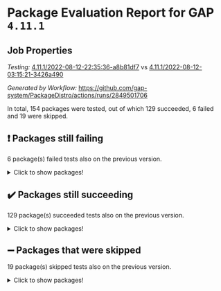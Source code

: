 # Package Evaluation Report for GAP `4.11.1`

## Job Properties

*Testing:* [4.11.1/2022-08-12-22:35:36-a8b81df7](https://github.com/gap-system/PackageDistro/blob/data/reports/4.11.1/2022-08-12-22:35:36-a8b81df7) vs [4.11.1/2022-08-12-03:15:21-3426a490](https://github.com/gap-system/PackageDistro/blob/data/reports/4.11.1/2022-08-12-03:15:21-3426a490)

*Generated by Workflow:* https://github.com/gap-system/PackageDistro/actions/runs/2849501706

In total, 154 packages were tested, out of which 129 succeeded, 6 failed and 19 were skipped.

## :exclamation: Packages still failing

6 package(s) failed tests also on the previous version.
<details><summary>Click to show packages!</summary>

- francy 1.2.4 [(failure)](https://github.com/gap-system/PackageDistro/runs/7814233268?check_suite_focus=true)
- hap 1.46 [(failure)](https://github.com/gap-system/PackageDistro/runs/7814233950?check_suite_focus=true)
- packagemanager 1.2 [(failure)](https://github.com/gap-system/PackageDistro/runs/7814236350?check_suite_focus=true)
- recog 1.3.2 [(failure)](https://github.com/gap-system/PackageDistro/runs/7814237498?check_suite_focus=true)
- semigroups 5.0.2 [(failure)](https://github.com/gap-system/PackageDistro/runs/7814237822?check_suite_focus=true)
- standardff 0.9.3 [(failure)](https://github.com/gap-system/PackageDistro/runs/7814238589?check_suite_focus=true)
</details>

## :heavy_check_mark: Packages still succeeding

129 package(s) succeeded tests also on the previous version.
<details><summary>Click to show packages!</summary>

- ace 5.5 [(success)](https://github.com/gap-system/PackageDistro/runs/7814229923?check_suite_focus=true)
- aclib 1.3.2 [(success)](https://github.com/gap-system/PackageDistro/runs/7814230021?check_suite_focus=true)
- agt 0.2 [(success)](https://github.com/gap-system/PackageDistro/runs/7814230069?check_suite_focus=true)
- alnuth 3.2.1 [(success)](https://github.com/gap-system/PackageDistro/runs/7814230134?check_suite_focus=true)
- anupq 3.2.6 [(success)](https://github.com/gap-system/PackageDistro/runs/7814230194?check_suite_focus=true)
- atlasrep 2.1.4 [(success)](https://github.com/gap-system/PackageDistro/runs/7814230260?check_suite_focus=true)
- autodoc 2022.07.10 [(success)](https://github.com/gap-system/PackageDistro/runs/7814230334?check_suite_focus=true)
- automata 1.15 [(success)](https://github.com/gap-system/PackageDistro/runs/7814230402?check_suite_focus=true)
- automgrp 1.3.2 [(success)](https://github.com/gap-system/PackageDistro/runs/7814230483?check_suite_focus=true)
- autpgrp 1.11 [(success)](https://github.com/gap-system/PackageDistro/runs/7814230541?check_suite_focus=true)
- cap 2022.08-02 [(success)](https://github.com/gap-system/PackageDistro/runs/7814230617?check_suite_focus=true)
- caratinterface 2.3.4 [(success)](https://github.com/gap-system/PackageDistro/runs/7814230683?check_suite_focus=true)
- cddinterface 2022.08.11 [(success)](https://github.com/gap-system/PackageDistro/runs/7814230735?check_suite_focus=true)
- circle 1.6.5 [(success)](https://github.com/gap-system/PackageDistro/runs/7814230793?check_suite_focus=true)
- classicpres 1.22 [(success)](https://github.com/gap-system/PackageDistro/runs/7814230865?check_suite_focus=true)
- cohomolo 1.6.10 [(success)](https://github.com/gap-system/PackageDistro/runs/7814230927?check_suite_focus=true)
- congruence 1.2.4 [(success)](https://github.com/gap-system/PackageDistro/runs/7814230989?check_suite_focus=true)
- corelg 1.56 [(success)](https://github.com/gap-system/PackageDistro/runs/7814231082?check_suite_focus=true)
- crime 1.6 [(success)](https://github.com/gap-system/PackageDistro/runs/7814231139?check_suite_focus=true)
- crisp 1.4.5 [(success)](https://github.com/gap-system/PackageDistro/runs/7814231200?check_suite_focus=true)
- crypting 0.10 [(success)](https://github.com/gap-system/PackageDistro/runs/7814231242?check_suite_focus=true)
- cryst 4.1.25 [(success)](https://github.com/gap-system/PackageDistro/runs/7814231328?check_suite_focus=true)
- crystcat 1.1.10 [(success)](https://github.com/gap-system/PackageDistro/runs/7814231641?check_suite_focus=true)
- ctbllib 1.3.4 [(success)](https://github.com/gap-system/PackageDistro/runs/7814231715?check_suite_focus=true)
- cubefree 1.19 [(success)](https://github.com/gap-system/PackageDistro/runs/7814231794?check_suite_focus=true)
- curlinterface 2.2.2 [(success)](https://github.com/gap-system/PackageDistro/runs/7814231880?check_suite_focus=true)
- cvec 2.7.6 [(success)](https://github.com/gap-system/PackageDistro/runs/7814231987?check_suite_focus=true)
- datastructures 0.2.7 [(success)](https://github.com/gap-system/PackageDistro/runs/7814232117?check_suite_focus=true)
- deepthought 1.0.5 [(success)](https://github.com/gap-system/PackageDistro/runs/7814232237?check_suite_focus=true)
- design 1.7 [(success)](https://github.com/gap-system/PackageDistro/runs/7814232358?check_suite_focus=true)
- difsets 2.3.1 [(success)](https://github.com/gap-system/PackageDistro/runs/7814232448?check_suite_focus=true)
- digraphs 1.5.3 [(success)](https://github.com/gap-system/PackageDistro/runs/7814232534?check_suite_focus=true)
- edim 1.3.5 [(success)](https://github.com/gap-system/PackageDistro/runs/7814232605?check_suite_focus=true)
- example 4.3.2 [(success)](https://github.com/gap-system/PackageDistro/runs/7814232659?check_suite_focus=true)
- factint 1.6.3 [(success)](https://github.com/gap-system/PackageDistro/runs/7814232733?check_suite_focus=true)
- ferret 1.0.8 [(success)](https://github.com/gap-system/PackageDistro/runs/7814232798?check_suite_focus=true)
- fga 1.4.0 [(success)](https://github.com/gap-system/PackageDistro/runs/7814232854?check_suite_focus=true)
- fining 1.5 [(success)](https://github.com/gap-system/PackageDistro/runs/7814232921?check_suite_focus=true)
- float 1.0.3 [(success)](https://github.com/gap-system/PackageDistro/runs/7814232981?check_suite_focus=true)
- format 1.4.3 [(success)](https://github.com/gap-system/PackageDistro/runs/7814233046?check_suite_focus=true)
- forms 1.2.8 [(success)](https://github.com/gap-system/PackageDistro/runs/7814233112?check_suite_focus=true)
- fplsa 1.2.5 [(success)](https://github.com/gap-system/PackageDistro/runs/7814233165?check_suite_focus=true)
- fr 2.4.10 [(success)](https://github.com/gap-system/PackageDistro/runs/7814233222?check_suite_focus=true)
- fwtree 1.3 [(success)](https://github.com/gap-system/PackageDistro/runs/7814233330?check_suite_focus=true)
- gbnp 1.0.5 [(success)](https://github.com/gap-system/PackageDistro/runs/7814233399?check_suite_focus=true)
- generalizedmorphismsforcap 2022.05-01 [(success)](https://github.com/gap-system/PackageDistro/runs/7814233449?check_suite_focus=true)
- genss 1.6.7 [(success)](https://github.com/gap-system/PackageDistro/runs/7814233518?check_suite_focus=true)
- gradedringforhomalg 2022.07-01 [(success)](https://github.com/gap-system/PackageDistro/runs/7814233570?check_suite_focus=true)
- grape 4.8.5 [(success)](https://github.com/gap-system/PackageDistro/runs/7814233679?check_suite_focus=true)
- groupoids 1.71 [(success)](https://github.com/gap-system/PackageDistro/runs/7814233728?check_suite_focus=true)
- grpconst 2.6.2 [(success)](https://github.com/gap-system/PackageDistro/runs/7814233795?check_suite_focus=true)
- guarana 0.96.3 [(success)](https://github.com/gap-system/PackageDistro/runs/7814233844?check_suite_focus=true)
- guava 3.16 [(success)](https://github.com/gap-system/PackageDistro/runs/7814233900?check_suite_focus=true)
- hapcryst 0.1.15 [(success)](https://github.com/gap-system/PackageDistro/runs/7814233999?check_suite_focus=true)
- hecke 1.5.3 [(success)](https://github.com/gap-system/PackageDistro/runs/7814234064?check_suite_focus=true)
- help 3.5 [(success)](https://github.com/gap-system/PackageDistro/runs/7814234131?check_suite_focus=true)
- idrel 2.44 [(success)](https://github.com/gap-system/PackageDistro/runs/7814234193?check_suite_focus=true)
- images 1.3.1 [(success)](https://github.com/gap-system/PackageDistro/runs/7814234262?check_suite_focus=true)
- intpic 0.3.0 [(success)](https://github.com/gap-system/PackageDistro/runs/7814234338?check_suite_focus=true)
- io 4.7.2 [(success)](https://github.com/gap-system/PackageDistro/runs/7814234394?check_suite_focus=true)
- irredsol 1.4.3 [(success)](https://github.com/gap-system/PackageDistro/runs/7814234464?check_suite_focus=true)
- json 2.1.0 [(success)](https://github.com/gap-system/PackageDistro/runs/7814234522?check_suite_focus=true)
- jupyterkernel 1.4.1 [(success)](https://github.com/gap-system/PackageDistro/runs/7814234588?check_suite_focus=true)
- jupyterviz 1.5.1 [(success)](https://github.com/gap-system/PackageDistro/runs/7814234644?check_suite_focus=true)
- kan 1.34 [(success)](https://github.com/gap-system/PackageDistro/runs/7814234690?check_suite_focus=true)
- kbmag 1.5.9 [(success)](https://github.com/gap-system/PackageDistro/runs/7814234734?check_suite_focus=true)
- laguna 3.9.5 [(success)](https://github.com/gap-system/PackageDistro/runs/7814234781?check_suite_focus=true)
- liealgdb 2.2.1 [(success)](https://github.com/gap-system/PackageDistro/runs/7814234849?check_suite_focus=true)
- liepring 2.7 [(success)](https://github.com/gap-system/PackageDistro/runs/7814234930?check_suite_focus=true)
- liering 2.4.2 [(success)](https://github.com/gap-system/PackageDistro/runs/7814235017?check_suite_focus=true)
- linearalgebraforcap 2022.08-01 [(success)](https://github.com/gap-system/PackageDistro/runs/7814235111?check_suite_focus=true)
- loops 3.4.2 [(success)](https://github.com/gap-system/PackageDistro/runs/7814235179?check_suite_focus=true)
- lpres 1.0.3 [(success)](https://github.com/gap-system/PackageDistro/runs/7814235240?check_suite_focus=true)
- majoranaalgebras 1.4 [(success)](https://github.com/gap-system/PackageDistro/runs/7814235307?check_suite_focus=true)
- mapclass 1.4.5 [(success)](https://github.com/gap-system/PackageDistro/runs/7814235405?check_suite_focus=true)
- matgrp 0.64 [(success)](https://github.com/gap-system/PackageDistro/runs/7814235476?check_suite_focus=true)
- modisom 2.5.3 [(success)](https://github.com/gap-system/PackageDistro/runs/7814235543?check_suite_focus=true)
- modulepresentationsforcap 2022.08-01 [(success)](https://github.com/gap-system/PackageDistro/runs/7814235594?check_suite_focus=true)
- monoidalcategories 2022.08-02 [(success)](https://github.com/gap-system/PackageDistro/runs/7814235653?check_suite_focus=true)
- nconvex 2020.11-04 [(success)](https://github.com/gap-system/PackageDistro/runs/7814235717?check_suite_focus=true)
- nilmat 1.4.2 [(success)](https://github.com/gap-system/PackageDistro/runs/7814235829?check_suite_focus=true)
- nock 1.5 [(success)](https://github.com/gap-system/PackageDistro/runs/7814235891?check_suite_focus=true)
- normalizinterface 1.3.4 [(success)](https://github.com/gap-system/PackageDistro/runs/7814235963?check_suite_focus=true)
- nq 2.5.8 [(success)](https://github.com/gap-system/PackageDistro/runs/7814236020?check_suite_focus=true)
- numericalsgps 1.3.1 [(success)](https://github.com/gap-system/PackageDistro/runs/7814236093?check_suite_focus=true)
- openmath 11.5.1 [(success)](https://github.com/gap-system/PackageDistro/runs/7814236174?check_suite_focus=true)
- orb 4.8.5 [(success)](https://github.com/gap-system/PackageDistro/runs/7814236269?check_suite_focus=true)
- patternclass 2.4.2 [(success)](https://github.com/gap-system/PackageDistro/runs/7814236453?check_suite_focus=true)
- permut 2.0.4 [(success)](https://github.com/gap-system/PackageDistro/runs/7814236542?check_suite_focus=true)
- polenta 1.3.10 [(success)](https://github.com/gap-system/PackageDistro/runs/7814236720?check_suite_focus=true)
- polymaking 0.8.6 [(success)](https://github.com/gap-system/PackageDistro/runs/7814236819?check_suite_focus=true)
- primgrp 3.4.2 [(success)](https://github.com/gap-system/PackageDistro/runs/7814236988?check_suite_focus=true)
- profiling 2.5.0 [(success)](https://github.com/gap-system/PackageDistro/runs/7814237071?check_suite_focus=true)
- qpa 1.34 [(success)](https://github.com/gap-system/PackageDistro/runs/7814237148?check_suite_focus=true)
- quagroup 1.8.3 [(success)](https://github.com/gap-system/PackageDistro/runs/7814237219?check_suite_focus=true)
- radiroot 2.9 [(success)](https://github.com/gap-system/PackageDistro/runs/7814237288?check_suite_focus=true)
- rcwa 4.7.0 [(success)](https://github.com/gap-system/PackageDistro/runs/7814237364?check_suite_focus=true)
- rds 1.8 [(success)](https://github.com/gap-system/PackageDistro/runs/7814237438?check_suite_focus=true)
- repndecomp 1.2.1 [(success)](https://github.com/gap-system/PackageDistro/runs/7814237557?check_suite_focus=true)
- repsn 3.1.0 [(success)](https://github.com/gap-system/PackageDistro/runs/7814237615?check_suite_focus=true)
- resclasses 4.7.3 [(success)](https://github.com/gap-system/PackageDistro/runs/7814237675?check_suite_focus=true)
- scscp 2.3.1 [(success)](https://github.com/gap-system/PackageDistro/runs/7814237752?check_suite_focus=true)
- sglppow 2.2 [(success)](https://github.com/gap-system/PackageDistro/runs/7814237912?check_suite_focus=true)
- sgpviz 0.999.5 [(success)](https://github.com/gap-system/PackageDistro/runs/7814237989?check_suite_focus=true)
- simpcomp 2.1.14 [(success)](https://github.com/gap-system/PackageDistro/runs/7814238046?check_suite_focus=true)
- singular 2020.12.18 [(success)](https://github.com/gap-system/PackageDistro/runs/7814238127?check_suite_focus=true)
- sla 1.5.3 [(success)](https://github.com/gap-system/PackageDistro/runs/7814238197?check_suite_focus=true)
- smallgrp 1.5 [(success)](https://github.com/gap-system/PackageDistro/runs/7814238262?check_suite_focus=true)
- smallsemi 0.6.13 [(success)](https://github.com/gap-system/PackageDistro/runs/7814238324?check_suite_focus=true)
- sonata 2.9.4 [(success)](https://github.com/gap-system/PackageDistro/runs/7814238383?check_suite_focus=true)
- sophus 1.27 [(success)](https://github.com/gap-system/PackageDistro/runs/7814238462?check_suite_focus=true)
- spinsym 1.5.2 [(success)](https://github.com/gap-system/PackageDistro/runs/7814238523?check_suite_focus=true)
- symbcompcc 1.3.2 [(success)](https://github.com/gap-system/PackageDistro/runs/7814238660?check_suite_focus=true)
- thelma 1.3 [(success)](https://github.com/gap-system/PackageDistro/runs/7814238723?check_suite_focus=true)
- tomlib 1.2.9 [(success)](https://github.com/gap-system/PackageDistro/runs/7814238782?check_suite_focus=true)
- toric 1.9.5 [(success)](https://github.com/gap-system/PackageDistro/runs/7814238843?check_suite_focus=true)
- toricvarieties 2022.07.13 [(success)](https://github.com/gap-system/PackageDistro/runs/7814238917?check_suite_focus=true)
- transgrp 3.6.3 [(success)](https://github.com/gap-system/PackageDistro/runs/7814238990?check_suite_focus=true)
- ugaly 4.0.3 [(success)](https://github.com/gap-system/PackageDistro/runs/7814239066?check_suite_focus=true)
- unipot 1.5 [(success)](https://github.com/gap-system/PackageDistro/runs/7814239122?check_suite_focus=true)
- unitlib 4.1.0 [(success)](https://github.com/gap-system/PackageDistro/runs/7814239182?check_suite_focus=true)
- utils 0.76 [(success)](https://github.com/gap-system/PackageDistro/runs/7814239227?check_suite_focus=true)
- uuid 0.7 [(success)](https://github.com/gap-system/PackageDistro/runs/7814239280?check_suite_focus=true)
- walrus 0.9991 [(success)](https://github.com/gap-system/PackageDistro/runs/7814239340?check_suite_focus=true)
- wedderga 4.10.2 [(success)](https://github.com/gap-system/PackageDistro/runs/7814239387?check_suite_focus=true)
- xmod 2.88 [(success)](https://github.com/gap-system/PackageDistro/runs/7814239438?check_suite_focus=true)
- xmodalg 1.22 [(success)](https://github.com/gap-system/PackageDistro/runs/7814239489?check_suite_focus=true)
- yangbaxter 0.10.0 [(success)](https://github.com/gap-system/PackageDistro/runs/7814239602?check_suite_focus=true)
- zeromqinterface 0.14 [(success)](https://github.com/gap-system/PackageDistro/runs/7814239663?check_suite_focus=true)
</details>

## :heavy_minus_sign: Packages that were skipped

19 package(s) skipped tests also on the previous version.
<details><summary>Click to show packages!</summary>

- 4ti2interface 2022.03-01 [(skipped)](https://github.com/gap-system/PackageDistro/runs/7814055891?check_suite_focus=true)
- browse 1.8.14 [(skipped)](https://github.com/gap-system/PackageDistro/runs/7814055891?check_suite_focus=true)
- examplesforhomalg 2022.03-01 [(skipped)](https://github.com/gap-system/PackageDistro/runs/7814055891?check_suite_focus=true)
- gapdoc 1.6.5 [(skipped)](https://github.com/gap-system/PackageDistro/runs/7814055891?check_suite_focus=true)
- gauss 2022.03-01 [(skipped)](https://github.com/gap-system/PackageDistro/runs/7814055891?check_suite_focus=true)
- gaussforhomalg 2022.03-01 [(skipped)](https://github.com/gap-system/PackageDistro/runs/7814055891?check_suite_focus=true)
- gradedmodules 2022.03-01 [(skipped)](https://github.com/gap-system/PackageDistro/runs/7814055891?check_suite_focus=true)
- homalg 2022.03-01 [(skipped)](https://github.com/gap-system/PackageDistro/runs/7814055891?check_suite_focus=true)
- homalgtocas 2022.07-01 [(skipped)](https://github.com/gap-system/PackageDistro/runs/7814055891?check_suite_focus=true)
- io_forhomalg 2022.03-01 [(skipped)](https://github.com/gap-system/PackageDistro/runs/7814055891?check_suite_focus=true)
- itc 1.5.1 [(skipped)](https://github.com/gap-system/PackageDistro/runs/7814055891?check_suite_focus=true)
- localizeringforhomalg 2022.03-01 [(skipped)](https://github.com/gap-system/PackageDistro/runs/7814055891?check_suite_focus=true)
- matricesforhomalg 2022.06-01 [(skipped)](https://github.com/gap-system/PackageDistro/runs/7814055891?check_suite_focus=true)
- modules 2022.03-01 [(skipped)](https://github.com/gap-system/PackageDistro/runs/7814055891?check_suite_focus=true)
- polycyclic 2.16 [(skipped)](https://github.com/gap-system/PackageDistro/runs/7814055891?check_suite_focus=true)
- ringsforhomalg 2022.07-01 [(skipped)](https://github.com/gap-system/PackageDistro/runs/7814055891?check_suite_focus=true)
- sco 2022.03-01 [(skipped)](https://github.com/gap-system/PackageDistro/runs/7814055891?check_suite_focus=true)
- toolsforhomalg 2022.05-01 [(skipped)](https://github.com/gap-system/PackageDistro/runs/7814055891?check_suite_focus=true)
- xgap 4.31 [(skipped)](https://github.com/gap-system/PackageDistro/runs/7814055891?check_suite_focus=true)
</details>

